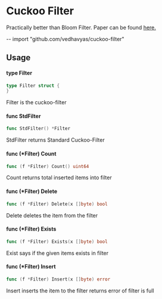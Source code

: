 # Cuckoo Filter

Practically better than Bloom Filter. Paper can be found [here.](https://www.cs.cmu.edu/~dga/papers/cuckoo-conext2014.pdf)

--
    import "github.com/vedhavyas/cuckoo-filter"


## Usage

#### type Filter

```go
type Filter struct {
}
```

Filter is the cuckoo-filter

#### func  StdFilter

```go
func StdFilter() *Filter
```
StdFilter returns Standard Cuckoo-Filter

#### func (*Filter) Count

```go
func (f *Filter) Count() uint64
```
Count returns total inserted items into filter

#### func (*Filter) Delete

```go
func (f *Filter) Delete(x []byte) bool
```
Delete deletes the item from the filter

#### func (*Filter) Exists

```go
func (f *Filter) Exists(x []byte) bool
```
Exist says if the given items exists in filter

#### func (*Filter) Insert

```go
func (f *Filter) Insert(x []byte) error
```
Insert inserts the item to the filter returns error of filter is full
